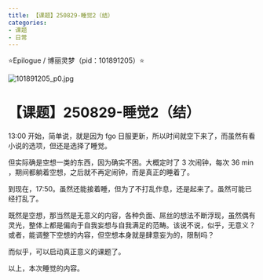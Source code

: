 ```yaml
---
title: 【课题】250829-睡觉2（结）
categories:
- 课题
- 日常
---
```


⭐Epilogue / 博丽灵梦（pid：101891205）⭐

![101891205_p0.jpg](https://byyw-oss1.oss-cn-hangzhou.aliyuncs.com/img/2025/08/29-3f1be45013a78bb4ac0e18b48c424918-101891205_p0.jpg.webp)

# 【课题】250829-睡觉2（结）

13:00 开始，简单说，就是因为 fgo 日服更新，所以时间就空下来了，而虽然有看小说的选项，但还是选择了睡觉。

但实际确是空想一类的东西，因为确实不困。大概定时了 3 次闹钟，每次 36 min ，期间都躺着空想，之后就不再定闹钟，而是真正的睡着了。

到现在，17:50。虽然还能接着睡，但为了不打乱作息，还是起来了。虽然可能已经打乱了。

既然是空想，那当然是无意义的内容，各种负面、屌丝的想法不断浮现，虽然偶有灵光，整体上都是偏向于自我妄想与自我满足的范畴。该说不说，似乎，无意义？或者，能调整下空想的内容，但空想本身就是肆意妄为的，限制吗？

而似乎，可以启动真正意义的课题了。

以上，本次睡觉的内容。
